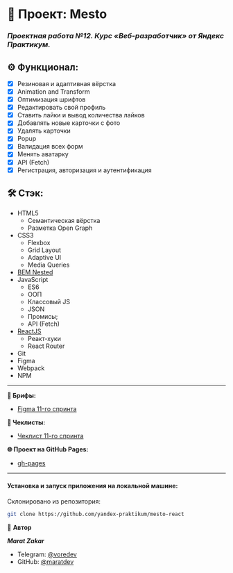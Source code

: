 # 📝 Проект: Mesto

### _**Проектная работа №12. Курс «Веб-разработчик» от Яндекс Практикум.**_

## ⚙️ Функционал:

- [x] Резиновая и адаптивная вёрстка
- [x] Animation and Transform
- [x] Оптимизация шрифтов
- [x] Редактировать свой профиль
- [x] Ставить лайки и вывод количества лайков
- [x] Добавлять новые карточки с фото
- [x] Удалять карточки
- [x] Popup
- [x] Валидация всех форм
- [x] Менять аватарку
- [x] API (Fetch)
- [x] Регистрация, авторизация и аутентификация

## 🛠️ Стэк:

- HTML5
  - Семантическая вёрстка
  - Разметка Open Graph
- CSS3
  - Flexbox
  - Grid Layout
  - Adaptive UI
  - Media Queries
- [BEM Nested](https://ru.bem.info/methodology/filestructure/)
- JavaScript
  - ES6
  - ООП
  - Классовый JS
  - JSON
  - Промисы;
  - API (Fetch)
- [ReactJS](https://ru.legacy.reactjs.org/)
  - Реакт-хуки
  - React Router
- Git
- Figma
- Webpack
- NPM

---

**🧩 Брифы:**

- [Figma 11-го спринта](https://www.figma.com/file/5H3gsn5lIGPwzBPby9jAOo/Sprint-14-RU?node-id=0%3A1)

**📄 Чеклисты:**

- [Чеклист 11-го спринта](https://code.s3.yandex.net/web-developer/checklists-pdf/new-program/checklist-11.pdf)

**🌐 Проект на GitHub Pages:**

- [gh-pages](https://maratdev.github.io/mesto-react/)

---

#### Установка и запуск приложения на локальной машине:

Склонировано из репозитория:

```bash
git clone https://github.com/yandex-praktikum/mesto-react
```

👤 **Автор**

**_Marat Zakar_**

- Telegram: [@voredev](https://t.me/voredev)
- GitHub: [@maratdev](https://github.com/maratdev)
